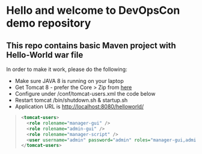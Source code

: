 # Hello and welcome to DevOpsCon demo repository
## This repo contains basic Maven project with Hello-World war file 
In order to make it work, please do the following: 

<ul>
  <li>Make sure JAVA 8 is running on your laptop</li>
  <li>Get Tomcat 8 - prefer the Core > Zip from <a href=https://tomcat.apache.org/download-80.cgi target=new>here</a></li>
  <li>Configure under <TOMCAT DIR>/conf/tomcat-users.xml the code below</li>
  <li>Restart tomcat <TOMCAT DIR>/bin/shutdown.sh & startup.sh</li>
  <li>Application URL is <a href=http://localhost:8080/helloworld/>http://localhost:8080/helloworld/</a></li>  
</ul>

 > ```xml
 > <tomcat-users>
 >   <role rolename="manager-gui" />
 >   <role rolename="admin-gui" />
 >   <role rolename="manager-script" />
 >   <user username="admin" password="admin" roles="manager-gui,admin-gui,manager-script" />
 > </tomcat-users>
 > ```
